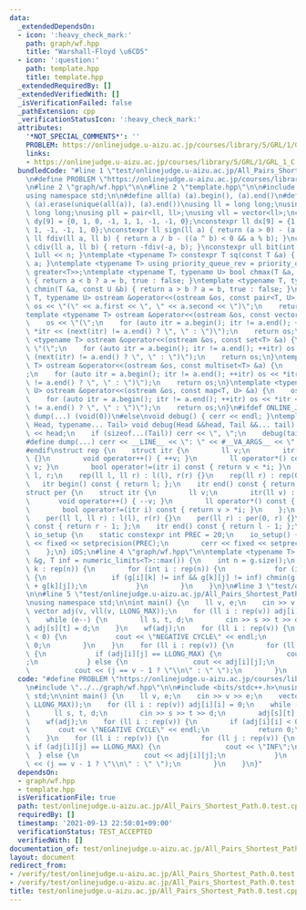 ```yaml
---
data:
  _extendedDependsOn:
  - icon: ':heavy_check_mark:'
    path: graph/wf.hpp
    title: "Warshall-Floyd \u6CD5"
  - icon: ':question:'
    path: template.hpp
    title: template.hpp
  _extendedRequiredBy: []
  _extendedVerifiedWith: []
  _isVerificationFailed: false
  _pathExtension: cpp
  _verificationStatusIcon: ':heavy_check_mark:'
  attributes:
    '*NOT_SPECIAL_COMMENTS*': ''
    PROBLEM: https://onlinejudge.u-aizu.ac.jp/courses/library/5/GRL/1/GRL_1_C
    links:
    - https://onlinejudge.u-aizu.ac.jp/courses/library/5/GRL/1/GRL_1_C
  bundledCode: "#line 1 \"test/onlinejudge.u-aizu.ac.jp/All_Pairs_Shortest_Path.0.test.cpp\"\
    \n#define PROBLEM \"https://onlinejudge.u-aizu.ac.jp/courses/library/5/GRL/1/GRL_1_C\"\
    \n#line 2 \"graph/wf.hpp\"\n\n#line 2 \"template.hpp\"\n\n#include <bits/stdc++.h>\n\
    using namespace std;\n\n#define all(a) (a).begin(), (a).end()\n#define uniq(a)\
    \ (a).erase(unique(all(a)), (a).end())\nusing ll = long long;\nusing ull = unsigned\
    \ long long;\nusing pll = pair<ll, ll>;\nusing vll = vector<ll>;\nconstexpr ll\
    \ dy[9] = {0, 1, 0, -1, 1, 1, -1, -1, 0};\nconstexpr ll dx[9] = {1, 0, -1, 0,\
    \ 1, -1, -1, 1, 0};\nconstexpr ll sign(ll a) { return (a > 0) - (a < 0); }\nconstexpr\
    \ ll fdiv(ll a, ll b) { return a / b - ((a ^ b) < 0 && a % b); }\nconstexpr ll\
    \ cdiv(ll a, ll b) { return -fdiv(-a, b); }\nconstexpr ull bit(int n) { return\
    \ 1ull << n; }\ntemplate <typename T> constexpr T sq(const T &a) { return a *\
    \ a; }\ntemplate <typename T> using priority_queue_rev = priority_queue<T, vector<T>,\
    \ greater<T>>;\ntemplate <typename T, typename U> bool chmax(T &a, const U &b)\
    \ { return a < b ? a = b, true : false; }\ntemplate <typename T, typename U> bool\
    \ chmin(T &a, const U &b) { return a > b ? a = b, true : false; }\ntemplate <typename\
    \ T, typename U> ostream &operator<<(ostream &os, const pair<T, U> &a) {\n   \
    \ os << \"(\" << a.first << \", \" << a.second << \")\";\n    return os;\n}\n\
    template <typename T> ostream &operator<<(ostream &os, const vector<T> &a) {\n\
    \    os << \"(\";\n    for (auto itr = a.begin(); itr != a.end(); ++itr) os <<\
    \ *itr << (next(itr) != a.end() ? \", \" : \")\");\n    return os;\n}\ntemplate\
    \ <typename T> ostream &operator<<(ostream &os, const set<T> &a) {\n    os <<\
    \ \"(\";\n    for (auto itr = a.begin(); itr != a.end(); ++itr) os << *itr <<\
    \ (next(itr) != a.end() ? \", \" : \")\");\n    return os;\n}\ntemplate <typename\
    \ T> ostream &operator<<(ostream &os, const multiset<T> &a) {\n    os << \"(\"\
    ;\n    for (auto itr = a.begin(); itr != a.end(); ++itr) os << *itr << (next(itr)\
    \ != a.end() ? \", \" : \")\");\n    return os;\n}\ntemplate <typename T, typename\
    \ U> ostream &operator<<(ostream &os, const map<T, U> &a) {\n    os << \"(\";\n\
    \    for (auto itr = a.begin(); itr != a.end(); ++itr) os << *itr << (next(itr)\
    \ != a.end() ? \", \" : \")\");\n    return os;\n}\n#ifdef ONLINE_JUDGE\n#define\
    \ dump(...) (void(0))\n#else\nvoid debug() { cerr << endl; }\ntemplate <typename\
    \ Head, typename... Tail> void debug(Head &&head, Tail &&... tail) {\n    cerr\
    \ << head;\n    if (sizeof...(Tail)) cerr << \", \";\n    debug(tail...);\n}\n\
    #define dump(...) cerr << __LINE__ << \": \" << #__VA_ARGS__ << \" = \", debug(__VA_ARGS__)\n\
    #endif\nstruct rep {\n    struct itr {\n        ll v;\n        itr(ll v) : v(v)\
    \ {}\n        void operator++() { ++v; }\n        ll operator*() const { return\
    \ v; }\n        bool operator!=(itr i) const { return v < *i; }\n    };\n    ll\
    \ l, r;\n    rep(ll l, ll r) : l(l), r(r) {}\n    rep(ll r) : rep(0, r) {}\n \
    \   itr begin() const { return l; };\n    itr end() const { return r; };\n};\n\
    struct per {\n    struct itr {\n        ll v;\n        itr(ll v) : v(v) {}\n \
    \       void operator++() { --v; }\n        ll operator*() const { return v; }\n\
    \        bool operator!=(itr i) const { return v > *i; }\n    };\n    ll l, r;\n\
    \    per(ll l, ll r) : l(l), r(r) {}\n    per(ll r) : per(0, r) {}\n    itr begin()\
    \ const { return r - 1; };\n    itr end() const { return l - 1; };\n};\nstruct\
    \ io_setup {\n    static constexpr int PREC = 20;\n    io_setup() {\n        cout\
    \ << fixed << setprecision(PREC);\n        cerr << fixed << setprecision(PREC);\n\
    \    };\n} iOS;\n#line 4 \"graph/wf.hpp\"\n\ntemplate <typename T> void wf(vector<vector<T>>\
    \ &g, T inf = numeric_limits<T>::max()) {\n    int n = g.size();\n    for (int\
    \ k : rep(n)) {\n        for (int i : rep(n)) {\n            for (int j : rep(n))\
    \ {\n                if (g[i][k] != inf && g[k][j] != inf) chmin(g[i][j], g[i][k]\
    \ + g[k][j]);\n            }\n        }\n    }\n}\n#line 3 \"test/onlinejudge.u-aizu.ac.jp/All_Pairs_Shortest_Path.0.test.cpp\"\
    \n\n#line 5 \"test/onlinejudge.u-aizu.ac.jp/All_Pairs_Shortest_Path.0.test.cpp\"\
    \nusing namespace std;\n\nint main() {\n    ll v, e;\n    cin >> v >> e;\n   \
    \ vector adj(v, vll(v, LLONG_MAX));\n    for (ll i : rep(v)) adj[i][i] = 0;\n\
    \    while (e--) {\n        ll s, t, d;\n        cin >> s >> t >> d;\n       \
    \ adj[s][t] = d;\n    }\n    wf(adj);\n    for (ll i : rep(v)) {\n        if (adj[i][i]\
    \ < 0) {\n            cout << \"NEGATIVE CYCLE\" << endl;\n            return\
    \ 0;\n        }\n    }\n    for (ll i : rep(v)) {\n        for (ll j : rep(v))\
    \ {\n            if (adj[i][j] == LLONG_MAX) {\n                cout << \"INF\"\
    ;\n            } else {\n                cout << adj[i][j];\n            }\n \
    \           cout << (j == v - 1 ? \"\\n\" : \" \");\n        }\n    }\n}\n"
  code: "#define PROBLEM \"https://onlinejudge.u-aizu.ac.jp/courses/library/5/GRL/1/GRL_1_C\"\
    \n#include \"../../graph/wf.hpp\"\n\n#include <bits/stdc++.h>\nusing namespace\
    \ std;\n\nint main() {\n    ll v, e;\n    cin >> v >> e;\n    vector adj(v, vll(v,\
    \ LLONG_MAX));\n    for (ll i : rep(v)) adj[i][i] = 0;\n    while (e--) {\n  \
    \      ll s, t, d;\n        cin >> s >> t >> d;\n        adj[s][t] = d;\n    }\n\
    \    wf(adj);\n    for (ll i : rep(v)) {\n        if (adj[i][i] < 0) {\n     \
    \       cout << \"NEGATIVE CYCLE\" << endl;\n            return 0;\n        }\n\
    \    }\n    for (ll i : rep(v)) {\n        for (ll j : rep(v)) {\n           \
    \ if (adj[i][j] == LLONG_MAX) {\n                cout << \"INF\";\n          \
    \  } else {\n                cout << adj[i][j];\n            }\n            cout\
    \ << (j == v - 1 ? \"\\n\" : \" \");\n        }\n    }\n}"
  dependsOn:
  - graph/wf.hpp
  - template.hpp
  isVerificationFile: true
  path: test/onlinejudge.u-aizu.ac.jp/All_Pairs_Shortest_Path.0.test.cpp
  requiredBy: []
  timestamp: '2021-09-13 22:50:01+09:00'
  verificationStatus: TEST_ACCEPTED
  verifiedWith: []
documentation_of: test/onlinejudge.u-aizu.ac.jp/All_Pairs_Shortest_Path.0.test.cpp
layout: document
redirect_from:
- /verify/test/onlinejudge.u-aizu.ac.jp/All_Pairs_Shortest_Path.0.test.cpp
- /verify/test/onlinejudge.u-aizu.ac.jp/All_Pairs_Shortest_Path.0.test.cpp.html
title: test/onlinejudge.u-aizu.ac.jp/All_Pairs_Shortest_Path.0.test.cpp
---
```

